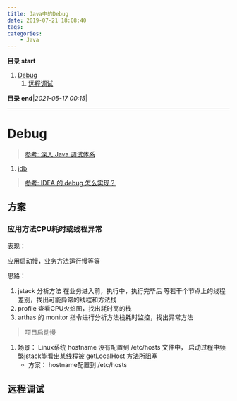 ```yaml
---
title: Java中的Debug
date: 2019-07-21 18:08:40
tags: 
categories: 
    - Java
---
```


**目录 start**

1. [Debug](#debug)
    1. [远程调试](#远程调试)

**目录 end**|_2021-05-17 00:15_|
****************************************
# Debug

> [参考: 深入 Java 调试体系](https://www.ibm.com/developerworks/cn/views/java/libraryview.jsp?search_by=%E6%B7%B1%E5%85%A5%20Java%20%E8%B0%83%E8%AF%95%E4%BD%93%E7%B3%BB)  

1. [jdb](https://docs.oracle.com/javase/8/docs/technotes/tools/windows/jdb.html)

> [参考: IDEA 的 debug 怎么实现？](https://club.perfma.com/article/2405747)  

## 方案
### 应用方法CPU耗时或线程异常
表现： 

应用启动慢，业务方法运行慢等等

思路： 

1. jstack 分析方法 在业务进入前，执行中，执行完毕后 等若干个节点上的线程差别，找出可能异常的线程和方法栈
1. profile 查看CPU火焰图，找出耗时高的栈
1. arthas 的 monitor 指令进行分析方法栈耗时监控，找出异常方法

> 项目启动慢

1. 场景： Linux系统 hostname 没有配置到 /etc/hosts 文件中， 启动过程中频繁jstack能看出某线程被 getLocalHost 方法所阻塞
    - 方案： hostname配置到 /etc/hosts

## 远程调试

